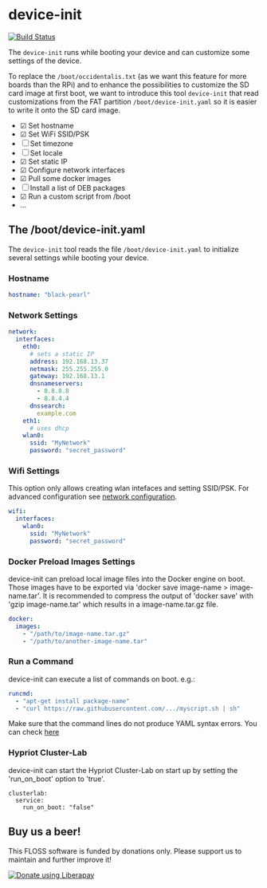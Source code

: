 # device-init
[![Build Status](https://travis-ci.org/hypriot/device-init.svg?branch=master)](https://travis-ci.org/hypriot/device-init)

The `device-init` runs while booting your device and can customize some settings of the device.

To replace the `/boot/occidentalis.txt` (as we want this feature for more boards than the RPi) and to enhance the possibilities to customize the SD card image at first boot, we want to introduce this tool `device-init` that read customizations from the FAT partition `/boot/device-init.yaml` so it is easier to write it onto the SD card image.

* ☑ Set hostname
* ☑ Set WiFi SSID/PSK
* ☐ Set timezone
* ☐ Set locale
* ☑ Set static IP
* ☑ Configure network interfaces
* ☑ Pull some docker images
* ☐ Install a list of DEB packages
* ☑ Run a custom script from /boot
* ...

## The /boot/device-init.yaml

The `device-init` tool reads the file `/boot/device-init.yaml` to initialize several settings while booting your device.

### Hostname

```yaml
hostname: "black-pearl"
```

### Network Settings

```yaml
network:
  interfaces:
    eth0:
      # sets a static IP
      address: 192.168.13.37
      netmask: 255.255.255.0
      gateway: 192.168.13.1
      dnsnameservers:
        - 8.8.8.8
        - 8.8.4.4
      dnssearch:
        example.com
    eth1:
      # uses dhcp
    wlan0:
      ssid: "MyNetwork"
      password: "secret_password"
```

### Wifi Settings

This option only allows creating wlan intefaces and setting SSID/PSK. For advanced configuration see [network configuration](#network-settings).

```yaml
wifi:
  interfaces:
    wlan0:
      ssid: "MyNetwork"
      password: "secret_password"
```

### Docker Preload Images Settings
device-init can preload local image files into the Docker engine on boot.
Those images have to be exported via 'docker save image-name > image-name.tar'.
It is recommended to compress the output of 'docker save' with 'gzip image-name.tar' which results in a image-name.tar.gz file.

```yaml
docker:
  images:
    - "/path/to/image-name.tar.gz"
    - "/path/to/another-image-name.tar"
```

### Run a Command
device-init can execute a list of commands on boot. e.g.:
```yaml
runcmd:
  - "apt-get install package-name"
  - "curl https://raw.githubusercontent.com/.../myscript.sh | sh"
```
Make sure that the command lines do not produce YAML syntax errors. You can check [here](http://www.yamllint.com/)  

### Hypriot Cluster-Lab
device-init can start the Hypriot Cluster-Lab on start up by setting the 'run_on_boot' option to 'true'.

```
clusterlab:
  service:
    run_on_boot: "false"
```


## Buy us a beer!

This FLOSS software is funded by donations only. Please support us to maintain and further improve it!

<a href="https://liberapay.com/Hypriot/donate"><img alt="Donate using Liberapay" src="https://liberapay.com/assets/widgets/donate.svg"></a>

